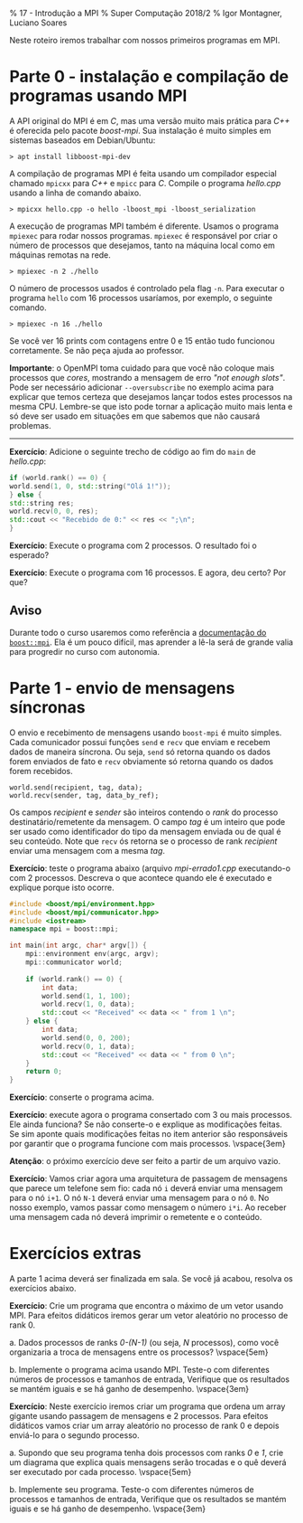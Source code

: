% 17 - Introdução a MPI
% Super Computação 2018/2
% Igor Montagner, Luciano Soares

Neste roteiro iremos trabalhar com nossos primeiros programas em MPI. 

# Parte 0 - instalação e compilação de programas usando MPI

A API original do MPI é em *C*, mas uma versão muito mais prática para *C++* é oferecida pelo pacote *boost-mpi*. Sua instalação é muito simples em sistemas baseados em Debian/Ubuntu:

    > apt install libboost-mpi-dev
    
A compilação de programas MPI é feita usando um compilador especial chamado `mpicxx` para *C++* e `mpicc` para *C*. Compile o programa *hello.cpp* usando a linha de comando abaixo.

    > mpicxx hello.cpp -o hello -lboost_mpi -lboost_serialization

A execução de programas MPI também é diferente. Usamos o programa `mpiexec` para rodar nossos programas. `mpiexec` é responsável por criar o número de processos que desejamos, tanto na máquina local como em máquinas remotas na rede. 

    > mpiexec -n 2 ./hello
    
O número de processos usados é controlado pela flag `-n`. Para executar o programa `hello` com 16 processos usaríamos, por exemplo, o seguinte comando. 

    > mpiexec -n 16 ./hello
    
Se você ver 16 prints com contagens entre 0 e 15 então tudo funcionou corretamente. Se não peça ajuda ao professor. 

**Importante**: o OpenMPI toma cuidado para que você não coloque mais processos que *cores*, mostrando a mensagem de erro *"not enough slots"*. Pode ser necessário adicionar `--oversubscribe` no exemplo acima para explicar que temos certeza que desejamos lançar todos estes processos na mesma CPU. Lembre-se que isto pode tornar a aplicação muito mais lenta e só deve ser usado em situações em que sabemos que não causará problemas. 

--- 

**Exercício**: Adicione o seguinte trecho de código ao fim do `main` de *hello.cpp*:

```cpp
if (world.rank() == 0) {
world.send(1, 0, std::string("Olá 1!"));
} else {
std::string res;
world.recv(0, 0, res);
std::cout << "Recebido de 0:" << res << ";\n";
}
```

**Exercício**: Execute o programa com 2 processos. O resultado foi o esperado?

**Exercício**: Execute o programa com 16 processos. E agora, deu certo? Por que?

## Aviso

Durante todo o curso usaremos como referência a [documentação do `boost::mpi`](https://www.boost.org/doc/libs/1_70_0/doc/html/mpi/tutorial.html#mpi.point_to_point). Ela é um pouco difícil, mas aprender a lê-la será de grande valia para progredir no curso com autonomia. 

# Parte 1 - envio de mensagens síncronas

O envio e recebimento de mensagens usando `boost-mpi` é muito simples. Cada comunicador possui funções `send` e `recv` que enviam e recebem dados de maneira síncrona. Ou seja, `send` só retorna quando os dados forem enviados de fato e `recv` obviamente só retorna quando os dados forem recebidos. 

~~~
world.send(recipient, tag, data);
world.recv(sender, tag, data_by_ref);
~~~

Os campos *recipient* e *sender* são inteiros contendo o *rank* do processo destinatário/remetente da mensagem. O campo *tag* é um inteiro que pode ser usado como identificador do tipo da mensagem enviada ou de qual é seu conteúdo. Note que `recv` ós retorna se o processo de rank *recipient* enviar uma mensagem com a mesma *tag*. 

**Exercício**: teste o programa abaixo (arquivo *mpi-errado1.cpp* executando-o com 2 processos. Descreva o que acontece quando ele é executado e explique porque isto ocorre. 

```cpp
#include <boost/mpi/environment.hpp>
#include <boost/mpi/communicator.hpp>
#include <iostream>
namespace mpi = boost::mpi;

int main(int argc, char* argv[]) {
    mpi::environment env(argc, argv);
    mpi::communicator world;
    
    if (world.rank() == 0) {
        int data;
        world.send(1, 1, 100);
        world.recv(1, 0, data);
        std::cout << "Received" << data << " from 1 \n";
    } else {
        int data;
        world.send(0, 0, 200);
        world.recv(0, 1, data);
        std::cout << "Received" << data << " from 0 \n";
    }
    return 0;
}
```

**Exercício**: conserte o programa acima. 

**Exercício**: execute agora o programa consertado com 3 ou mais processos. Ele ainda funciona? Se não conserte-o e explique as modificações feitas. Se sim aponte quais modificações feitas no item anterior são responsáveis por garantir que o programa funcione com mais processos. \vspace{3em}

**Atenção**: o próximo exercício deve ser feito a partir de um arquivo vazio. 

**Exercício**: Vamos criar agora uma arquitetura de passagem de mensagens que parece um telefone sem fio: cada nó `i` deverá enviar uma mensagem para o nó `i+1`. O nó `N-1` deverá enviar uma mensagem para o nó `0`. No nosso exemplo, vamos passar como mensagem o número `i*i`. Ao receber uma mensagem cada nó deverá imprimir o remetente e o conteúdo. 

# Exercícios extras

A parte 1 acima deverá ser finalizada em sala. Se você já acabou, resolva os exercícios abaixo. 

**Exercício**: Crie um programa que encontra o máximo de um vetor usando MPI. Para efeitos didáticos iremos gerar um vetor aleatório no processo de rank 0. 

a. Dados processos de ranks *0-(N-1)* (ou seja, $N$ processos), como você organizaria a troca de mensagens entre os processos? \vspace{5em}

b. Implemente o programa acima usando MPI. Teste-o com diferentes números de processos e tamanhos de entrada, Verifique que os resultados se mantém iguais e se há ganho de desempenho. \vspace{3em}


**Exercício**: Neste exercício iremos criar um programa que ordena um array gigante usando passagem de mensagens e 2 processos. Para efeitos didáticos vamos criar um array aleatório no processo de rank 0 e depois enviá-lo para o segundo processo. 

a. Supondo que seu programa tenha dois processos com ranks *0* e *1*, crie um diagrama que explica quais mensagens serão trocadas e o quê deverá ser executado por cada processo.  \vspace{5em}

b. Implemente seu programa. Teste-o com diferentes números de processos e tamanhos de entrada, Verifique que os resultados se mantém iguais e se há ganho de desempenho. \vspace{3em}



